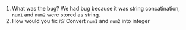 1. What was the bug?
    We had bug because it was string concatination, ```num1``` and ```num2``` were stored as string.
2. How would you fix it?
    Convert ```num1``` and ```num2``` into integer